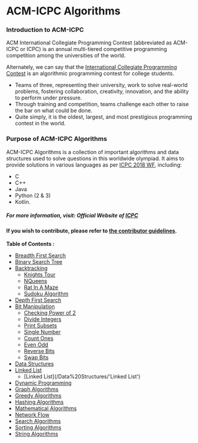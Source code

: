 # ACM-ICPC Algorithms

### Introduction to ACM-ICPC
ACM International Collegiate Programming Contest (abbreviated as ACM-ICPC or ICPC) is an annual multi-tiered competitive programming competition among the universities of the world.

Alternately, we can say that the [International Collegiate Programming Contest](https://en.wikipedia.org/wiki/ACM_International_Collegiate_Programming_Contest) is an algorithmic programming contest for college students.
- Teams of three, representing their university, work to solve real-world problems, fostering collaboration, creativity, innovation, and the ability to perform under pressure.
- Through training and competition, teams challenge each other to raise the bar on what could be done.
- Quite simply, it is the oldest, largest, and most prestigious programming contest in the world.

### Purpose of ACM-ICPC Algorithms
ACM-ICPC Algorithms is a collection of important algorithms and data structures used to solve questions in this worldwide olympiad. It aims to provide solutions in various languages as per [ICPC 2018 WF](https://icpc.baylor.edu/worldfinals/programming-environment), including:
-  C
-  C++
-  Java
-  Python (2 & 3)
-  Kotlin.
##### For more information, visit: **Official Website of [ICPC](https://icpc.baylor.edu/)**

#### If you wish to contribute, please refer to [the contributor guidelines](https://github.com/matthewsamuel95/ACM-ICPC-Algorithms/blob/master/CONTRIBUTING.md).

**Table of Contents :**

* [Breadth First Search](/BFS)
* [Binary Search Tree](/BST)
* [Backtracking](/BackTracking)
   * [Knights Tour](/BackTracking/KnightsTour)
   * [NQueens](/BackTracking/NQueens)
   * [Rat In A Maze](/BackTracking/RatInAMaze)
   * [Sudoku Algorithm](/BackTracking/SudokuAlgorithm)
* [Depth First Search](/DFS)
* [Bit Manipulation](/BitManipulation)
   * [Checking Power of 2](/BitManipulation/Checking_power_of_2)
   * [Divide Integers](/BitManipulation/divide_integers)
   * [Print Subsets](/BitManipulation/print_subsets)
   * [Single Number](/BitManipulation/single_number)
   * [Count Ones](/BitManipulation/count_ones)
   * [Even Odd](/BitManipulation/even_odd)
   * [Reverse Bits](/BitManipulation/reverse_bits)
   * [Swap Bits](/BitManipulation/swap_bits)
* [Data Structures](/Data%20Structures)
* [Linked List]()
   * [Linked List](/Data%20Structures/'Linked List')
* [Dynamic Programming](/DP)
* [Graph Algorithms](/Graph)
* [Greedy Algorithms](/Greedy/Kruskal’sMinimumSpanningTree)
* [Hashing Algorithms](/Hashing)
* [Mathematical Algorithms](/Math)
* [Network Flow](/NetworkFlow)
* [Search Algorithms](/Search)
* [Sorting Algorithms](/Sorting)
* [String Algorithms](/String)
